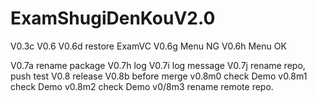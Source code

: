 # ExamShugiDenKouV2.0
V0.3c
V0.6
V0.6d restore ExamVC
V0.6g Menu NG
V0.6h Menu OK

V0.7a rename package
V0.7h log
V0.7i log message
V0.7j rename repo, push test
V0.8 release
V0.8b before merge
v0.8m0 check Demo
v0.8m1 check Demo
v0.8m2 check Demo
v0/8m3 rename remote repo.

